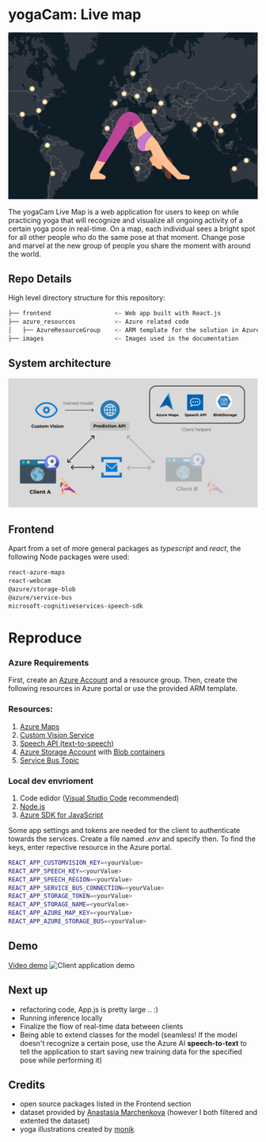 # yogaCam: Live map

![projectGif](images/yogacam.gif)

The yogaCam Live Map is a web application for users to keep on while practicing yoga that will recognize and visualize all ongoing activity of a certain yoga pose in real-time. On a map, each individual sees a bright spot for all other people who do the same pose at that moment. Change pose and marvel at the new group of people you share the moment with around the world.

## Repo Details

High level directory structure for this repository:

```bash
├── frontend                  <- Web app built with React.js
├── azure_resources           <- Azure related code
│   ├── AzureResourceGroup    <- ARM template for the solution in Azure.
├── images                    <- Images used in the documentation
```

## System architecture

![projectGif](images/solution_architecture.png)


## Frontend

Apart from a set of more general packages as _typescript_ and _react_, the following Node packages were used:
```bash
react-azure-maps
react-webcam
@azure/storage-blob
@azure/service-bus
microsoft-cognitiveservices-speech-sdk
```

# Reproduce

### Azure Requirements

First, create an [Azure Account](https://portal.azure.com) and a  resource group. Then, create the following resources in Azure portal or use the provided ARM template.

### Resources:  
1. [Azure Maps](https://portal.azure.com) 
2. [Custom Vision Service](https://docs.microsoft.com/en-us/azure/cognitive-services/custom-vision-service/)
3. [Speech API (text-to-speech)](https://docs.microsoft.com/en-us/azure/cognitive-services/speech-service/text-to-speech)
4. [Azure Storage Account](https://docs.microsoft.com/en-us/azure/storage/common/storage-account-overview) with [Blob containers](https://docs.microsoft.com/en-us/azure/storage/blobs/)  
4. [Service Bus Topic](https://docs.microsoft.com/en-us/azure/service-bus-messaging/service-bus-queues-topics-subscriptions)

### Local dev envrioment
1. Code edidor ([Visual Studio Code](https://code.visualstudio.com/) recommended)
2. [Node.js](https://nodejs.org/en/)
3. [Azure SDK for JavaScript](https://azure.github.io/azure-sdk-for-js/)

Some app settings and tokens are needed for the client to authenticate towards the services. Create a file named _.env_ and specify then. To find the keys, enter repective resource in the Azure portal. 

```bash
REACT_APP_CUSTOMVISION_KEY=<yourValue>
REACT_APP_SPEECH_KEY=<yourValue>
REACT_APP_SPEECH_REGION=<yourValue>
REACT_APP_SERVICE_BUS_CONNECTION=<yourValue>
REACT_APP_STORAGE_TOKEN=<yourValue>
REACT_APP_STORAGE_NAME=<yourValue>
REACT_APP_AZURE_MAP_KEY=<yourValue>
REACT_APP_AZURE_STORAGE_BUS=<yourValue>
```

## Demo 

[Video demo](https://www.youtube.com/watch?v=c_GEftsVYfE)
![Client application demo](images/yoga_short.gif)

## Next up 

- refactoring code, App.js is pretty large .. :)
- Running inference locally  
- Finalize the flow of real-time data between clients
- Being able to extend classes for the model (seamless! If the model doesn't recognize a certain pose, use the Azure AI **speech-to-text** to tell the application to start saving new training data for the specified pose while performing it)

## Credits 

- open source packages listed in the Frontend section
- dataset provided by [Anastasia Marchenkova](https://www.amarchenkova.com/2018/12/04/data-set-convolutional-neural-network-yoga-pose/) (however I both filtered and extented the dataset)
- yoga illustrations created by [monik](https://www.flaticon.com/search?word=yoga&author_id=249)